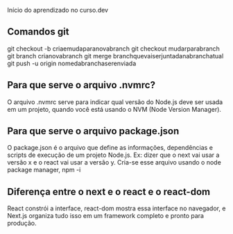 Início do aprendizado no curso.dev

## Comandos git

git checkout -b criaemudaparanovabranch
git checkout mudarparabranch
git branch crianovabranch
git merge branchquevaiserjuntadanabranchatual
git push -u origin nomedabranchaserenviada

## Para que serve o arquivo .nvmrc?

O arquivo .nvmrc serve para indicar qual versão do Node.js deve ser usada em um projeto, quando você está usando o NVM (Node Version Manager).

## Para que serve o arquivo package.json

O package.json é o arquivo que define as informações, dependências e scripts de execução de um projeto Node.js.
Ex: dizer que o next vai usar a versão x e o react vai usar a versão y.
Cria-se esse arquivo usando o node package manager, npm -i

## Diferença entre o next e o react e o react-dom

React constrói a interface,
react-dom mostra essa interface no navegador,
e Next.js organiza tudo isso em um framework completo e pronto para produção.

